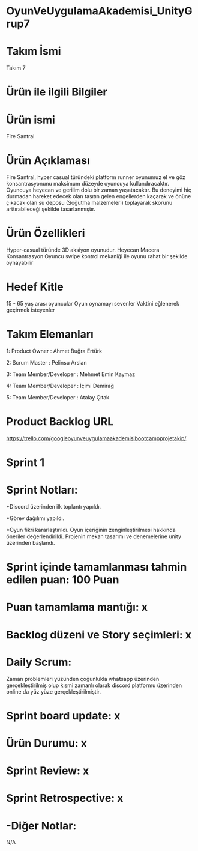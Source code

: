 # OyunVeUygulamaAkademisi_UnityGrup7
# Takım İsmi
Takım 7
# Ürün ile ilgili Bilgiler

# Ürün ismi
Fire Santral
# Ürün Açıklaması
Fire Santral, hyper casual türündeki platform runner oyunumuz el ve göz konsantrasyonunu maksimum düzeyde oyuncuya kullandıracaktır. Oyuncuya heyecan ve gerilim dolu bir zaman yaşatacaktır. Bu deneyimi hiç durmadan hareket edecek olan taşıtın gelen engellerden kaçarak ve önüne çıkacak olan su deposu (Soğutma malzemeleri) toplayarak skorunu arttırabileceği şekilde tasarlanmıştır.
# Ürün Özellikleri
Hyper-casual türünde 3D aksiyon oyunudur. 
Heyecan
Macera
Konsantrasyon
Oyuncu swipe kontrol mekaniği ile oyunu rahat bir şekilde oynayabilir

# Hedef Kitle
15 - 65 yaş arası oyuncular
Oyun oynamayı sevenler
Vaktini eğlenerek geçirmek isteyenler


# Takım Elemanları
1: Product Owner : Ahmet Buğra Ertürk

2: Scrum Master : Pelinsu Arslan

3: Team Member/Developer : Mehmet Emin Kaymaz

4: Team Member/Developer : İçimi Demirağ

5: Team Member/Developer : Atalay Çıtak


# Product Backlog URL
https://trello.com/googleoyunveuygulamaakademisibootcampprojetakip/

 # Sprint 1
# Sprint Notları: 

*Discord üzerinden ilk toplantı yapıldı.

*Görev dağılımı yapıldı. 

*Oyun fikri kararlaştırıldı. Oyun içeriğinin zenginleştirilmesi hakkında öneriler değerlendirildi. Projenin mekan tasarımı ve denemelerine unity üzerinden başlandı.

# Sprint içinde tamamlanması tahmin edilen puan: 100 Puan


# Puan tamamlama mantığı: x

# Backlog düzeni ve Story seçimleri: x

# Daily Scrum: 
Zaman problemleri yüzünden çoğunlukla whatsapp üzerinden gerçekleştirilmiş olup kısmi zamanlı olarak discord platformu üzerinden online da yüz yüze gerçekleştirilmiştir.

# Sprint board update: x

# Ürün Durumu: x

# Sprint Review: x

# Sprint Retrospective: x

# -Diğer Notlar:

N/A
